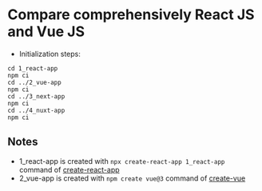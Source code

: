 # Compare comprehensively React JS and Vue JS

- Initialization steps:
```
cd 1_react-app
npm ci
cd ../2_vue-app
npm ci
cd ../3_next-app
npm ci
cd ../4_nuxt-app
npm ci
```

## Notes
- 1_react-app is created with `npx create-react-app 1_react-app` command of [create-react-app](https://github.com/facebook/create-react-app)
- 2_vue-app is created with `npm create vue@3` command of [create-vue](https://github.com/vuejs/create-vue)
